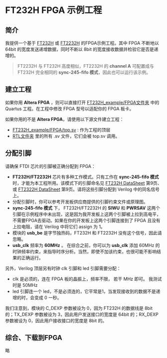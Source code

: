 FT232H FPGA 示例工程
===============================

## 简介

我提供一个基于 [FT232H](https://ftdichip.com/Products/ICs/FT232H.htm) 或 [FT2232H](https://ftdichip.com/Products/ICs/FT2232H.htm) 的FPGA示例工程。其中 FPGA 不断地以 64bit 的宽度发送递增数据，同时不断以 8bit 的宽度接收数据并检验它是否是递增的。

>  FT2232H 与 FT232H 高度相似，FT2232H 的 **channel A** 可配置成与 FT232H 完全相同的 **sync-245-fifo 模式**，因此也可以运行该示例。


## 建立工程

如果你用 **Altera FPGA** ，则可以直接打开 [FT232H_example/FPGA文件夹](https://github.com/WangXuan95/FTDI-245fifo-interface/blob/master/FT232H_example/FPGA) 中的 Quartus 工程。在工程中修改 FPGA 型号以适配你的 FPGA 板卡。

如果你用的不是 **Altera FPGA**，请使用以下源文件建立工程：

* [FT232H_example/FPGA/top.sv](https://github.com/WangXuan95/FTDI-245fifo-interface/blob/master/FT232H_example/FPGA/top.sv) : 作为工程的顶层
* [RTL文件夹](https://github.com/WangXuan95/FTDI-245fifo-interface/blob/master/RTL) 里的所有 .sv 文件，它们会被 top.sv 调用。

## 分配引脚

请确保 FTDI 芯片的引脚被正确分配到 FPGA：

* **FT232H/FT2232H** 芯片有多种工作模式。只有工作在 **sync-245-fifo 模式** 时，才能为本工程所用。该模式下的引脚命名见 [FT232H DataSheet](https://www.ftdichip.com/Support/Documents/DataSheets/ICs/DS_FT232H.pdf) 第9页、或 [FT2322H DataSheet](https://www.ftdichip.com/Support/Documents/DataSheets/ICs/DS_FT2232H.pdf) 第9页。请将这些引脚分配到 Verilog 中的同名信号上。
* 分配引脚时，你可以参考开发板供应商提供的引脚约束文件或原理图。
* **sync-245-fifo 模式** 下， FT232H/FT2232H 的 **SIWU** 和 **PWRSAV** 这两个引脚在示例程序中未出现，这是因为我开发板上这两个引脚被上拉到高电平，不需要FPGA去驱动。如果在你的开发板上这两个引脚连接到了 FPGA 且没有上拉电阻，请在 Verilog 中将它们 assign 为 1。
* 模块的 **usb_be** 是字节独热码，FT232H 和 FT2232H 没有这个信号，因此请忽略。
* **usb_clk** 频率为 **60MHz** 。 在综合之前，你可以为 **usb_clk** 添加 60MHz 的时钟频率约束，来指导时序分析。当然，即使不加该约束，也很可能不影响结果的正确运行。

另外，Verilog 顶层另有时钟 clk 引脚和 led 引脚需要分配：

* clk 是必须的，连在 FPGA 板的晶振上，频率不限， 若干 MHz 即可。 我测试时是 50MHz
* led 引脚连一个 led，不是必须连的，它平常是1，当发现接收到的数据不是递增的时，会变成 0 一秒。

我们注意到，模块的 C_DEXP 参数被设为 0，因为 FT232H 的数据线是 8bit 的；TX_DEXP 参数被设为 3，因此用户发送接口的宽度是 64bit 的；RX_DEXP 参数被设为 0，因此用户接收接口的宽度是 8bit 的。

## 综合、下载到FPGA

略
